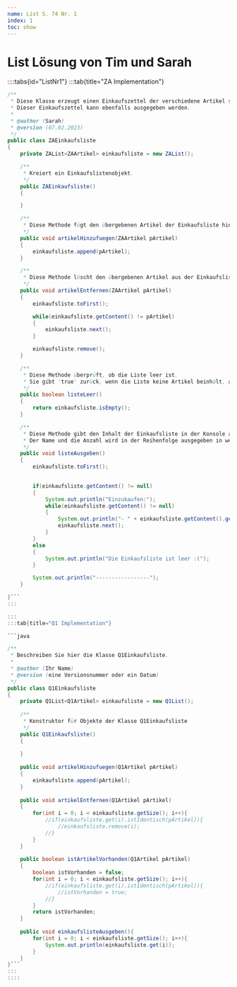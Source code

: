 ```yaml
---
name: List S. 74 Nr. 1
index: 1
toc: show
---
```


# List Lösung von Tim und Sarah

::::tabs{id="ListNr1"}
:::tab{title="ZA Implementation"}

```java
/**
 * Diese Klasse erzeugt einen Einkaufszettel der verschiedene Artikel speichert.
 * Dieser Einkaufszettel kann ebenfalls ausgegeben werden.
 * 
 * @author (Sarah) 
 * @version (07.02.2023)
 */
public class ZAEinkaufsliste
{
    private ZAList<ZAArtikel> einkaufsliste = new ZAList();    

    /**
     * Kreiert ein Einkaufslistenobjekt.
     */
    public ZAEinkaufsliste()
    {

    }

    /**
     * Diese Methode fügt den übergebenen Artikel der Einkaufsliste hinten an.
     */
    public void artikelHinzufuegen(ZAArtikel pArtikel)
    {
        einkaufsliste.append(pArtikel);
    }

    /**
     * Diese Methode löscht den übergebenen Artikel aus der Einkaufsliste.
     */
    public void artikelEntfernen(ZAArtikel pArtikel)
    {
        einkaufsliste.toFirst();

        while(einkaufsliste.getContent() != pArtikel)
        {
            einkaufsliste.next();
        }

        einkaufsliste.remove();
    }

    /**
     * Diese Methode überprüft, ob die Liste leer ist.
     * Sie gibt 'true' zurück, wenn die Liste keine Artikel beinhält, ansonsten gibt die 'false' zurück.
     */
    public boolean listeLeer()
    {
        return einkaufsliste.isEmpty();
    }

    /**
     * Diese Methode gibt den Inhalt der Einkaufsliste in der Konsole aus.
     * Der Name und die Anzahl wird in der Reihenfolge ausgegeben in welcher sie in der Einkaufsliste gespeichert sind.
     */
    public void listeAusgeben()
    {
        einkaufsliste.toFirst();

    
        if(einkaufsliste.getContent() != null)
        {
            System.out.println("Einzukaufen:");
            while(einkaufsliste.getContent() != null)
            {
                System.out.println("- " + einkaufsliste.getContent().getName() + " (" + einkaufsliste.getContent().getAnzahl() + ")");
                einkaufsliste.next();
            }
        }
        else
        {
            System.out.println("Die Einkaufsliste ist leer :(");
        }

        System.out.println("-----------------");
    }

}```
:::

:::
:::tab{title="Q1 Implementation"}

```java

/**
 * Beschreiben Sie hier die Klasse Q1Einkaufsliste.
 * 
 * @author (Ihr Name) 
 * @version (eine Versionsnummer oder ein Datum)
 */
public class Q1Einkaufsliste
{
    private Q1List<Q1Artikel> einkaufsliste = new Q1List();
    
    /**
     * Konstruktor für Objekte der Klasse Q1Einkaufsliste
     */
    public Q1Einkaufsliste()
    {
        
    }
    
    public void artikelHinzufuegen(Q1Artikel pArtikel)
    {
        einkaufsliste.append(pArtikel);
    }
    
    public void artikelEntfernen(Q1Artikel pArtikel)
    {
        for(int i = 0; i < einkaufsliste.getSize(); i++){
            //if(einkaufsliste.get(i).istIdentisch(pArtikel)){
                //einkaufsliste.remove(i);
            //}
        }
    }
    
    public boolean istArtikelVorhanden(Q1Artikel pArtikel)
    {
        boolean istVorhanden = false;
        for(int i = 0; i < einkaufsliste.getSize(); i++){
            //if(einkaufsliste.get(i).istIdentisch(pArtikel)){
                //istVorhanden = true;
            //}
        }
        return istVorhanden;
    }
    
    public void einkaufslisteAusgeben(){
        for(int i = 0; i < einkaufsliste.getSize(); i++){
            System.out.println(einkaufsliste.get(i));
        }
    }
}```
:::
::::


